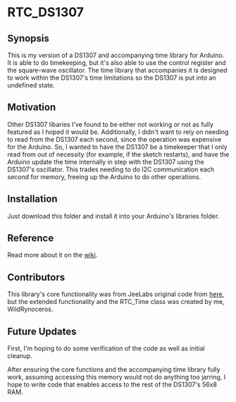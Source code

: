 # RTC_DS1307
## Synopsis
This is my version of a DS1307 and accompanying time library for Arduino. It is able to do timekeeping, but it's also able to use the control register and the square-wave oscillator. The time library that accompanies it is designed to work within the DS1307's time limitations so the DS1307 is put into an undefined state.

## Motivation
Other DS1307 libaries I've found to be either not working or not as fully featured as I hoped it would be. Additionally, I didn't want to rely on needing to read from the DS1307 each second, since the operation was expensive for the Arduino. So, I wanted to have the DS1307 be a timekeeper that I only read from out of necessity (for example, if the sketch restarts), and have the Arduino update the time internally in step with the DS1307 using the DS1307's oscillator. This trades needing to do I2C communication each second for memory, freeing up the Arduino to do other operations.

## Installation
Just download this folder and install it into your Arduino's libraries folder.

## Reference
Read more about it on the [wiki](https://github.com/WildRynoceros/RTC_DS1307/wiki).

## Contributors
This library's core functionality was from JeeLabs original code from [here](http://news.jeelabs.org/code/), but the extended functionality and the RTC_Time class was created by me, WildRynoceros.

## Future Updates
First, I'm hoping to do some verification of the code as well as initial cleanup.

After ensuring the core functions and the accompanying time library fully work, assuming accessing this memory would not do anything too jarring, I hope to write code that enables access to the rest of the DS1307's 56x8 RAM.
